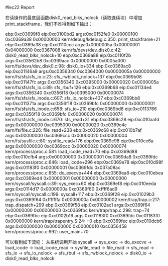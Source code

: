 #lec22 Report

在读操作的最底层函数disk0_read_blks_nolock（读取连续块）中增加print_stackframe，我们不难得到如下输出：

ebp:0xc03699f8 eip:0xc0100bd2 args:0xc0152fe0 0x00000100 0xc0369a38 0x00000000 
    kern/debug/kdebug.c:350: print_stackframe+21
ebp:0xc0369a38 eip:0xc0110ccc args:0x0000005a 0x00000001 0x04000000 0xc0367008 
    kern/fs/devs/dev_disk0.c:42: disk0_read_blks_nolock+10
ebp:0xc0369a88 eip:0xc0110f2b args:0xc03562b8 0xc0369aac 0x00000000 0x0005a000 
    kern/fs/devs/dev_disk0.c:98: disk0_io+334
ebp:0xc0369ac8 eip:0xc01146a9 args:0xc0356340 0xc0364000 0x0000005a 0x00000000 
    kern/fs/sfs/sfs_io.c:23: sfs_rwblock_nolock+137
ebp:0xc0369b08 eip:0xc01147fc args:0xc0356340 0xc0395000 0x00000020 0x0000005a 
    kern/fs/sfs/sfs_io.c:89: sfs_rbuf+126
ebp:0xc0369b68 eip:0xc01134e4 args:0xc0356340 0xc0356f18 0xc0395000 0x00000074 
    kern/fs/sfs/sfs_inode.c:607: sfs_io_nolock+437
ebp:0xc0369bb8 eip:0xc011371a args:0xc0356f18 0xc0369bfc 0x00000000 0x00000001 
    kern/fs/sfs/sfs_inode.c:658: sfs_io+210
ebp:0xc0369bd8 eip:0xc0113766 args:0xc0356f18 0xc0369bfc 0x00000020 0x00000074 
    kern/fs/sfs/sfs_inode.c:670: sfs_read+31
ebp:0xc0369c28 eip:0xc010aafd args:0x00000000 0xc0395000 0x00000020 0xc0369c4c 
    kern/fs/file.c:226: file_read+238
ebp:0xc0369c68 eip:0xc010b7af args:0x00000000 0xc0369ccc 0x00000020 0x00000004 
    kern/fs/sysfile.c:80: sysfile_read+176
ebp:0xc0369c98 eip:0xc010ce6a args:0x00000000 0xc0369ccc 0x00000020 0x00000074 
    kern/process/proc.c:581: load_icode_read+70
ebp:0xc0369d88 eip:0xc010cfb4 args:0x00000000 0x00000001 0xc0369da8 0xc0369fdc 
    kern/process/proc.c:646: load_icode+296
ebp:0xc0369e78 eip:0xc010d98f args:0xc01183f0 0x00000001 0xc0369fdc 0x037a08ac 
    kern/process/proc.c:855: do_execve+444
ebp:0xc0369ea8 eip:0xc010ebea args:0xc0369ed4 0x00000001 0x00000000 0x00000000 
    kern/syscall/syscall.c:39: sys_exec+60
ebp:0xc0369ef8 eip:0xc010eeda args:0xc0114d17 0x0000000a 0xc0369f80 0xffff6ad9 
    kern/syscall/syscall.c:199: syscall+117
ebp:0xc0369f28 eip:0xc01029b3 args:0xc0369f64 0xfffffffa 0x0000000a 0x00000002 
    kern/trap/trap.c:217: trap_dispatch+299
ebp:0xc0369f58 eip:0xc0102ac1 args:0xc0369f64 0x00000000 0x00000000 0xc0369fbc 
    kern/trap/trap.c:298: trap+74
ebp:0xc0369fbc eip:0xc0102b16 args:0xc01183f0 0xc0369fdc 0xc01183f0 0x00000000 
    kern/trap/trapentry.S:24: <unknown>+0
ebp:0xc0369fec eip:0xc010dcb6 args:0x00000000 0x00000000 0x00000010 0xc0356458 
    kern/process/proc.c:992: user_main+70

可以看到如下流程：
从系统调用开始 syscall -> sys_exec -> do_execve -> load_icode -> load_icode_read -> sysfile_read -> file_read -> sfs_read -> sfs_io -> sfs_io_nolock -> sfs_rbuf -> sfs_rwblock_nolock -> disk0_io -> disk0_read_blks_nolock


